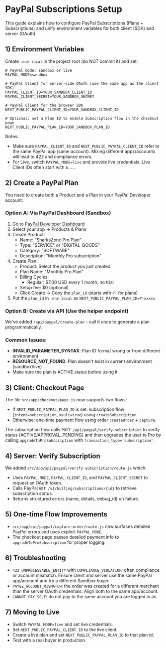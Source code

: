 # PayPal Subscriptions Setup

This guide explains how to configure PayPal Subscriptions (Plans + Subscriptions) and unify environment variables for both client (SDK) and server (OAuth).

## 1) Environment Variables
Create `.env.local` in the project root (do NOT commit it) and set:

```
# PayPal mode: sandbox or live
PAYPAL_MODE=sandbox

# PayPal Client for server-side OAuth (use the same app as the client SDK)
PAYPAL_CLIENT_ID=YOUR_SANDBOX_CLIENT_ID
PAYPAL_CLIENT_SECRET=YOUR_SANDBOX_SECRET

# PayPal Client for the browser SDK
NEXT_PUBLIC_PAYPAL_CLIENT_ID=YOUR_SANDBOX_CLIENT_ID

# Optional: set a Plan ID to enable Subscription flow in the checkout page
NEXT_PUBLIC_PAYPAL_PLAN_ID=YOUR_SANDBOX_PLAN_ID
```

Notes:
- Make sure `PAYPAL_CLIENT_ID` and `NEXT_PUBLIC_PAYPAL_CLIENT_ID` refer to the same PayPal app (same account). Mixing different apps/accounts will lead to 422 and compliance errors.
- For Live, switch `PAYPAL_MODE=live` and provide live credentials. Live Client IDs often start with `A...`.

## 2) Create a PayPal Plan
You need to create both a Product and a Plan in your PayPal Developer account:

### Option A: Via PayPal Dashboard (Sandbox)
1. Go to [PayPal Developer Dashboard](https://developer.paypal.com/developer/applications/) 
2. Select your app → Products & Plans
3. Create Product:
   - Name: "SharksZone Pro Plan"
   - Type: "SERVICE" or "DIGITAL_GOODS"
   - Category: "SOFTWARE"
   - Description: "Monthly Pro subscription"
4. Create Plan:
   - Product: Select the product you just created
   - Plan Name: "Monthly Pro Plan"
   - Billing Cycles: 
     - Regular: $7.00 USD every 1 month, no trial
   - Setup fee: $0 (optional)
   - Click Create → Copy the `plan_id` (starts with `P-` for plans)
5. Put the `plan_id` in `.env.local` as `NEXT_PUBLIC_PAYPAL_PLAN_ID=P-xxxxx`

### Option B: Create via API (Use the helper endpoint)
We've added `/api/paypal/create-plan` - call it once to generate a plan programmatically.

### Common Issues:
- **INVALID_PARAMETER_SYNTAX**: Plan ID format wrong or from different environment
- **RESOURCE_NOT_FOUND**: Plan doesn't exist in current environment (sandbox/live)
- Make sure the plan is ACTIVE status before using it

## 3) Client: Checkout Page
The file `src/app/checkout/page.js` now supports two flows:
- If `NEXT_PUBLIC_PAYPAL_PLAN_ID` is set: subscription flow (`intent=subscription`, `vault=true`) using `createSubscription`.
- Otherwise: one-time payment flow using order `createOrder` + `capture`.

The subscription flow calls `POST /api/paypal/verify-subscription` to verify status (ACTIVE/APPROVAL_PENDING) and then upgrades the user to Pro by calling `upgradeToProSubscription` with `transaction_type='subscription'`.

## 4) Server: Verify Subscription
We added `src/app/api/paypal/verify-subscription/route.js` which:
- Uses `PAYPAL_MODE`, `PAYPAL_CLIENT_ID`, and `PAYPAL_CLIENT_SECRET` to request an OAuth token.
- Calls PayPal `GET /v1/billing/subscriptions/{id}` to retrieve subscription status.
- Returns structured errors (name, details, debug_id) on failure.

## 5) One-time Flow Improvements
- `src/app/api/paypal/capture-order/route.js` now surfaces detailed PayPal errors and uses explicit `PAYPAL_MODE`.
- The checkout page passes detailed payment info to `upgradeToProSubscription` for proper logging.

## 6) Troubleshooting
- `422 UNPROCESSABLE_ENTITY` with `COMPLIANCE_VIOLATION`: often compliance or account mismatch. Ensure client and server use the same PayPal app/account and try a different Sandbox buyer.
- `PAYEE_ACCOUNT_MISMATCH`: the order was created for a different merchant than the server OAuth credentials. Align both to the same app/account.
- `CANNOT_PAY_SELF`: do not pay to the same account you are logged in as.

## 7) Moving to Live
- Switch `PAYPAL_MODE=live` and set live credentials.
- Set `NEXT_PUBLIC_PAYPAL_CLIENT_ID` to the live client.
- Create a live plan and set `NEXT_PUBLIC_PAYPAL_PLAN_ID` to that plan id.
- Test with a real buyer in production.
